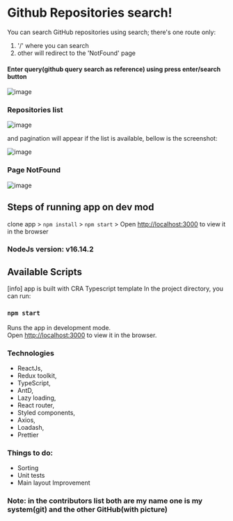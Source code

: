 # Github Repositories search!
You can search GitHub repositories using search; there's one route only: 
1. '/'  where you can search 
2. other will redirect to the 'NotFound' page

#### Enter query(github query search as reference) using press enter/search button
![image](https://user-images.githubusercontent.com/10018893/220303268-d7daa65d-d5a2-481a-b99f-c86d858558e5.png)

### Repositories list
![image](https://user-images.githubusercontent.com/10018893/220304088-357a0d51-8ebf-4446-9351-dce7c5587849.png)

and pagination will appear if the list is available, bellow is the screenshot:

![image](https://user-images.githubusercontent.com/10018893/220304929-b40019a1-aa83-457f-9b59-0be13cee90f3.png)

### Page NotFound
![image](https://user-images.githubusercontent.com/10018893/220306023-c2b5574e-a7c5-4c7a-bc9c-ff1b62106902.png)

## Steps of running app on dev mod
clone app > `npm install` > `npm start` > Open  [http://localhost:3000](http://localhost:3000/)  to view it in the browser

### NodeJs version: v16.14.2

## Available Scripts
[info] app is built with CRA Typescript template
In the project directory, you can run:

### `npm start`

Runs the app in development mode.\
Open [http://localhost:3000](http://localhost:3000) to view it in the browser.


### Technologies
- ReactJs, 
- Redux toolkit, 
- TypeScript, 
- AntD, 
- Lazy loading, 
- React router, 
- Styled components, 
- Axios, 
- Loadash, 
- Prettier

### Things to do:
- Sorting
- Unit tests
- Main layout Improvement

### Note: in the contributors list both are my name one is my system(git) and the other GitHub(with picture)
